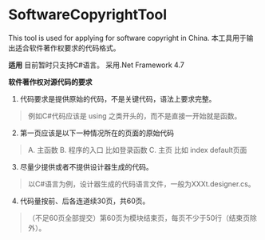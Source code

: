 # SoftwareCopyrightTool
This tool is used for applying for software copyright in China. 本工具用于输出适合软件著作权要求的代码格式。

**适用**
目前暂时只支持C#语言。
采用.Net Framework 4.7

**软件著作权对源代码的要求**
1. 代码要求是提供原始的代码，不是关键代码，语法上要求完整。
> 例如C#代码应该是 using 之类开头的，而不是直接一开始就是函数。
2. 第一页应该是以下一种情况所在的页面的原始代码 
> A. 主函数 B. 程序的入口 比如登录函数 C. 主页 比如 index default页面
3. 尽量少提供或者不提供设计器生成的代码。
> 以C#语言为例，设计器生成的代码语言文件，一般为XXXt.designer.cs。
4. 代码量按前、后各连道续30页，共60页。
> （不足60页全部提交）第60页为模块结束页，每页不少于50行（结束页除外）。
